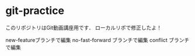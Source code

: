 # git-practice
このリポジトリはGit動画講座用です．
ローカルリポで修正したよ！　　

new-featureブランチで編集
no-fast-forward ブランチで編集
conflict ブランチで編集

